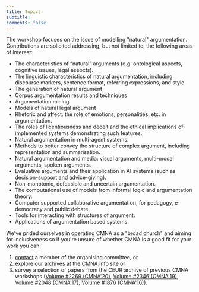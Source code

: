 ```yaml
---
title: Topics 
subtitle: 
comments: false
---
```


The workshop focuses on the issue of modelling "natural" argumentation. Contributions are solicited addressing, but not limited to, the following areas of interest:

* The characteristics of “natural” arguments (e.g. ontological aspects, cognitive issues, legal asepcts).
* The linguistic characteristics of natural argumentation, including discourse markers, sentence format, referring expressions, and style.
* The generation of natural argument
* Corpus argumentation results and techniques
* Argumentation mining
* Models of natural legal argument
* Rhetoric and affect: the role of emotions, personalities, etc. in argumentation.
* The roles of licentiousness and deceit and the ethical implications of implemented systems demonstrating such features.
* Natural argumentation in multi-agent systems.
* Methods to better convey the structure of complex argument, including representation and summarisation.
* Natural argumentation and media: visual arguments, multi-modal arguments, spoken arguments.
* Evaluative arguments and their application in AI systems (such as decision-support and advice-giving).
* Non-monotonic, defeasible and uncertain argumentation.
* The computational use of models from informal logic and argumentation theory.
* Computer supported collaborative argumentation, for pedagogy, e-democracy and public debate.
* Tools for interacting with structures of argument.
* Applications of argumentation based systems.

We've prided ourselves in operating CMNA as a "broad church" and aiming for inclusiveness so if you're unsure of whether CMNA is a good fit for your work you can:

1. [contact](/cmna21/organisation/) a member of the organising committee, or 
2. explore our archives at the [CMNA.info](http://cmna.info) site or 
3. survey a selection of papers from the CEUR archive of previous CMNA workshops ([Volume #2269 (CMNA'20)](http://ceur-ws.org/Vol-2669/), [Volume #2346 (CMNA'19)](http://ceur-ws.org/Vol-2346/), [Volume #2048 (CMNA'17)](http://ceur-ws.org/Vol-2048/), [Volume #1876 (CMNA'16)](http://ceur-ws.org/Vol-1876/)).


